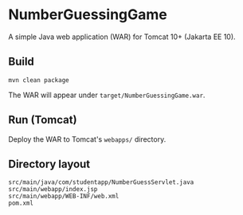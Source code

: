 # NumberGuessingGame

A simple Java web application (WAR) for Tomcat 10+ (Jakarta EE 10).

## Build
```
mvn clean package
```
The WAR will appear under `target/NumberGuessingGame.war`.

## Run (Tomcat)
Deploy the WAR to Tomcat's `webapps/` directory.

## Directory layout
```
src/main/java/com/studentapp/NumberGuessServlet.java
src/main/webapp/index.jsp
src/main/webapp/WEB-INF/web.xml
pom.xml
```
